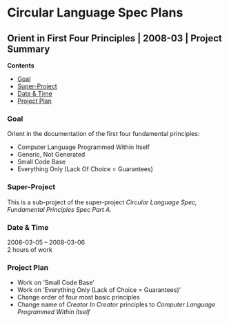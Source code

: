 ﻿Circular Language Spec Plans
============================

Orient in First Four Principles | 2008-03 | Project Summary
-----------------------------------------------------------

__Contents__

- [Goal](#goal)
- [Super-Project](#super-project)
- [Date & Time](#date--time)
- [Project Plan](#project-plan)

### Goal

Orient in the documentation of the first four fundamental principles:

- Computer Language Programmed Within Itself
- Generic, Not Generated
- Small Code Base
- Everything Only (Lack Of Choice = Guarantees)

### Super-Project

This is a sub-project of the super-project *Circular Language Spec, Fundamental Principles Spec Part A.*

### Date & Time

2008-03-05 – 2008-03-06  
2 hours of work

### Project Plan

- Work on ‘Small Code Base’
- Work on ‘Everything Only (Lack of Choice = Guarantees)’
- Change order of four most basic principles
- Change name of *Creator In Creator* principles to *Computer Language Programmed Within Itself*